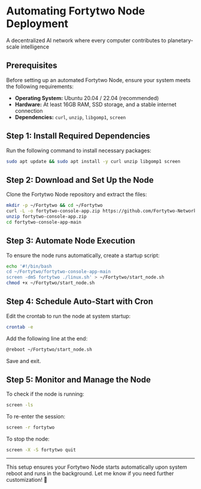# **Automating Fortytwo Node Deployment**
A decentralized AI network where every computer contributes to planetary-scale intelligence
## **Prerequisites**
Before setting up an automated Fortytwo Node, ensure your system meets the following requirements:
- **Operating System:** Ubuntu 20.04 / 22.04 (recommended)
- **Hardware:** At least 16GB RAM, SSD storage, and a stable internet connection
- **Dependencies:** `curl`, `unzip`, `libgomp1`, `screen`

## **Step 1: Install Required Dependencies**
Run the following command to install necessary packages:
```bash
sudo apt update && sudo apt install -y curl unzip libgomp1 screen
```

## **Step 2: Download and Set Up the Node**
Clone the Fortytwo Node repository and extract the files:
```bash
mkdir -p ~/Fortytwo && cd ~/Fortytwo
curl -L -o fortytwo-console-app.zip https://github.com/Fortytwo-Network/fortytwo-console-app/archive/refs/heads/main.zip
unzip fortytwo-console-app.zip
cd fortytwo-console-app-main
```

## **Step 3: Automate Node Execution**
To ensure the node runs automatically, create a startup script:
```bash
echo '#!/bin/bash
cd ~/Fortytwo/fortytwo-console-app-main
screen -dmS fortytwo ./linux.sh' > ~/Fortytwo/start_node.sh
chmod +x ~/Fortytwo/start_node.sh
```

## **Step 4: Schedule Auto-Start with Cron**
Edit the crontab to run the node at system startup:
```bash
crontab -e
```
Add the following line at the end:
```bash
@reboot ~/Fortytwo/start_node.sh
```
Save and exit.

## **Step 5: Monitor and Manage the Node**
To check if the node is running:
```bash
screen -ls
```
To re-enter the session:
```bash
screen -r fortytwo
```
To stop the node:
```bash
screen -X -S fortytwo quit
```

---

This setup ensures your Fortytwo Node starts automatically upon system reboot and runs in the background. Let me know if you need further customization! 🚀

